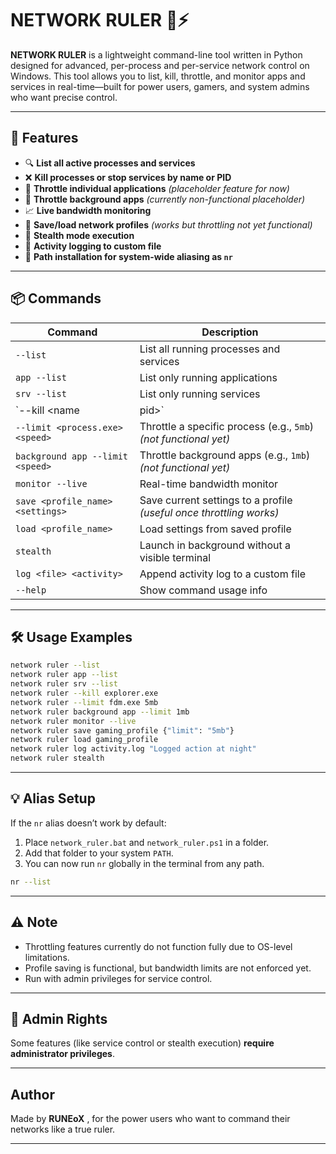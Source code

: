 # NETWORK RULER 🧠⚡

**NETWORK RULER** is a lightweight command-line tool written in Python designed for advanced, per-process and per-service network control on Windows. This tool allows you to list, kill, throttle, and monitor apps and services in real-time—built for power users, gamers, and system admins who want precise control.

---

## 🚀 Features

- 🔍 **List all active processes and services**
- ❌ **Kill processes or stop services by name or PID**
- 🧠 **Throttle individual applications** *(placeholder feature for now)*
- 👻 **Throttle background apps** *(currently non-functional placeholder)*
- 📈 **Live bandwidth monitoring**
- 💾 **Save/load network profiles** *(works but throttling not yet functional)*
- 🥷 **Stealth mode execution**
- 📓 **Activity logging to custom file**
- 🧩 **Path installation for system-wide aliasing as `nr`**

---

## 📦 Commands

| Command | Description |
|--------|-------------|
| `--list` | List all running processes and services |
| `app --list` | List only running applications |
| `srv --list` | List only running services |
| `--kill <name|pid>` | Kill a process or stop a service |
| `--limit <process.exe> <speed>` | Throttle a specific process (e.g., `5mb`) *(not functional yet)* |
| `background app --limit <speed>` | Throttle background apps (e.g., `1mb`) *(not functional yet)* |
| `monitor --live` | Real-time bandwidth monitor |
| `save <profile_name> <settings>` | Save current settings to a profile *(useful once throttling works)* |
| `load <profile_name>` | Load settings from saved profile |
| `stealth` | Launch in background without a visible terminal |
| `log <file> <activity>` | Append activity log to a custom file |
| `--help` | Show command usage info |

---

## 🛠 Usage Examples

```bash
network ruler --list
network ruler app --list
network ruler srv --list
network ruler --kill explorer.exe
network ruler --limit fdm.exe 5mb
network ruler background app --limit 1mb
network ruler monitor --live
network ruler save gaming_profile {"limit": "5mb"}
network ruler load gaming_profile
network ruler log activity.log "Logged action at night"
network ruler stealth
```

---

## 💡 Alias Setup

If the `nr` alias doesn’t work by default:

1. Place `network_ruler.bat` and `network_ruler.ps1` in a folder.
2. Add that folder to your system `PATH`.
3. You can now run `nr` globally in the terminal from any path.

```bash
nr --list
```

---

## ⚠️ Note

- Throttling features currently do not function fully due to OS-level limitations.
- Profile saving is functional, but bandwidth limits are not enforced yet.
- Run with admin privileges for service control.

---

## 🔐 Admin Rights

Some features (like service control or stealth execution) **require administrator privileges**.

---

## Author

Made by **RUNEoX** , for the power users who want to command their networks like a true ruler.

---
